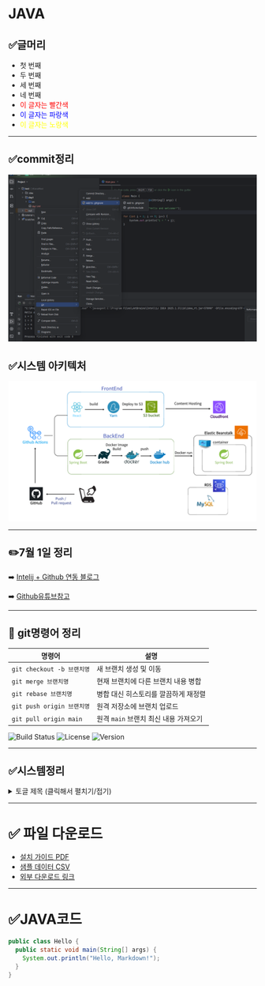 # JAVA


## ✅글머리
- 첫 번째 
- 두 번째 
- 세 번째 
- 네 번째
- <span style="color:red">이 글자는 빨간색</span>
- <span style="color:blue">이 글자는 파랑색</span>
- <span style="color:yellow">이 글자는 노랑색</span>
 ---

## ✅commit정리
![이미지설명](img.png)

## ✅시스템 아키텍처
![img_1.png](img_1.png)

---
## ✏️7월 1일 정리
➡️ [Intelij + Github 연동 블로그](https://try-nam.tistory.com/entry/IntelliJ-Github-IntelliJ-Github-%EC%97%B0%EB%8F%99%ED%95%98%EA%B8%B0)

➡️ [Github유튜브참고](https://www.youtube.com/watch?v=Fley6IFhlC8)

---

## 📂 git명령어 정리

| 명령어                    | 설명                       |
| ---------------------- | ------------------------ |
| `git checkout -b 브랜치명` | 새 브랜치 생성 및 이동            |
| `git merge 브랜치명`       | 현재 브랜치에 다른 브랜치 내용 병합     |
| `git rebase 브랜치명`      | 병합 대신 히스토리를 깔끔하게 재정렬     |
| `git push origin 브랜치명` | 원격 저장소에 브랜치 업로드          |
| `git pull origin main` | 원격 `main` 브랜치 최신 내용 가져오기 |

![Build Status](https://img.shields.io/github/workflow/status/사용자명/레포명/CI)
![License](https://img.shields.io/github/license/사용자명/레포명)
![Version](https://img.shields.io/badge/version-1.0.0-blue)

---

## ✅시스템정리

<details>
  <summary>토글 제목 (클릭해서 펼치기/접기)</summary>

### 토글 안에 들어갈 내용입니다.

- ### 목록

- ### intelij

![img_4.png](img_4.png)

- ### 아키텍처구상도

![아키텍처구상도](img_3.png)

</details>

---
# ✅ 파일 다운로드

- [설치 가이드 PDF](./docs/install_guide.pdf)
- [샘플 데이터 CSV](./data/sample_data.csv)
- [외부 다운로드 링크](https://example.com/download.zip)

---

# ✅JAVA코드

```java
public class Hello {
  public static void main(String[] args) {
    System.out.println("Hello, Markdown!");
  }
}

